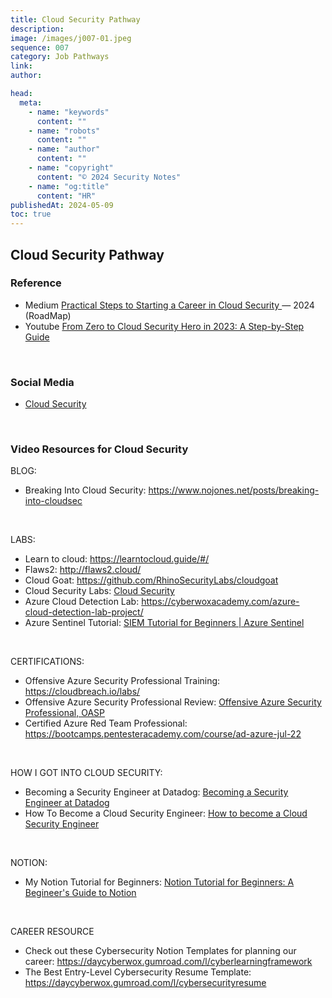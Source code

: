 ```yaml
---
title: Cloud Security Pathway
description:
image: /images/j007-01.jpeg
sequence: 007
category: Job Pathways
link:
author:

head:
  meta:
    - name: "keywords"
      content: ""
    - name: "robots"
      content: ""
    - name: "author"
      content: ""
    - name: "copyright"
      content: "© 2024 Security Notes"
    - name: "og:title"
      content: "HR"
publishedAt: 2024-05-09
toc: true
---
```


## Cloud Security Pathway

### Reference

- Medium <a href="https://medium.com/@goodycyb/practical-steps-to-starting-a-career-in-cloud-security-2024-roadmap-081ebdafa1f4">Practical Steps to Starting a Career in Cloud Security </a> — 2024 (RoadMap)
- Youtube <a href="https://www.youtube.com/watch?v=5M7HZJxunQc">From Zero to Cloud Security Hero in 2023: A Step-by-Step Guide</a>

<br>

### Social Media

- <a href="https://www.facebook.com/groups/206837652757106/">Cloud Security</a>

<br>

### Video Resources for Cloud Security

BLOG:

- Breaking Into Cloud Security: https://www.nojones.net/posts/breaking-into-cloudsec

<br>

LABS:

- Learn to cloud: https://learntocloud.guide/#/
- Flaws2: http://flaws2.cloud/
- Cloud Goat: https://github.com/RhinoSecurityLabs/cloudgoat
- Cloud Security Labs: <a href="https://www.youtube.com/playlist?list=PLDqMNdDvMsRn_ocTwQJR_eXMnv6K2I8eV">Cloud Security</a>
- Azure Cloud Detection Lab: https://cyberwoxacademy.com/azure-cloud-detection-lab-project/
- Azure Sentinel Tutorial: <a href="https://www.youtube.com/watch?v=RoZeVbbZ0o0&t=0s"> SIEM Tutorial for Beginners | Azure Sentinel</a>

<br>

CERTIFICATIONS:

- Offensive Azure Security Professional Training: https://cloudbreach.io/labs/
- Offensive Azure Security Professional Review: <a href="https://www.youtube.com/playlist?list=PLDqMNdDvMsRndwjXFmus-p7p7Erd57Dvx"> Offensive Azure Security Professional, OASP</a>
- Certified Azure Red Team Professional: https://bootcamps.pentesteracademy.com/course/ad-azure-jul-22

<br>

HOW I GOT INTO CLOUD SECURITY:

- Becoming a Security Engineer at Datadog: <a href="https://www.youtube.com/watch?v=ZzeMNGFv12A&t=0s"> Becoming a Security Engineer at Datadog</a>
- How To Become a Cloud Security Engineer: <a href="https://www.youtube.com/watch?v=op4mShTfNwk&t=0s"> How to become a Cloud Security Engineer</a>

<br>

NOTION:

- My Notion Tutorial for Beginners: <a href="https://www.youtube.com/watch?v=Nz0CrOzeVl0&t=3893s"> Notion Tutorial for Beginners: A Begineer's Guide to Notion</a>

<br>

CAREER RESOURCE

- Check out these Cybersecurity Notion Templates for planning our career: https://daycyberwox.gumroad.com/l/cyberlearningframework
- The Best Entry-Level Cybersecurity Resume Template: https://daycyberwox.gumroad.com/l/cybersecurityresume
